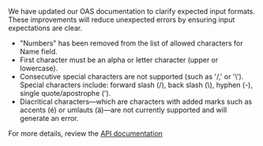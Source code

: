 We have updated our OAS documentation to clarify expected input formats. These improvements will reduce unexpected errors by ensuring input expectations are clear. 

- "Numbers" has been removed from the list of allowed characters for Name field.
- First character must be an alpha or letter character (upper or lowercase).
- Consecutive special characters are not supported (such as '/,' or '\\\'). Special characters include: forward slash (/), back slash (\\), hyphen (-), single quote/apostrophe (').
- Diacritical characters—which are characters with added marks such as accents (é) or umlauts (ä)—are not currently supported and will generate an error. 
	
For more details, review the [API documentation](https://developer.va.gov/explore/api/veteran-confirmation/docs?version=current)
